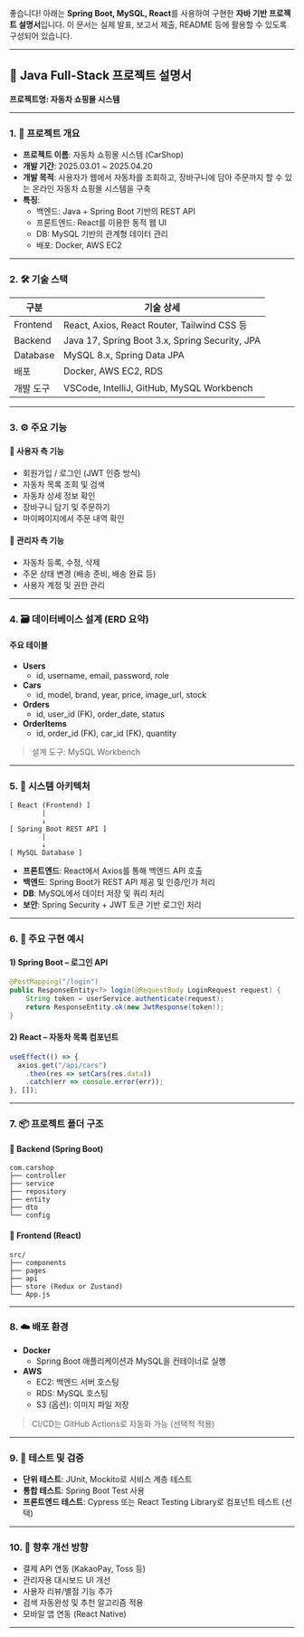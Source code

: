 좋습니다! 아래는 **Spring Boot, MySQL, React**를 사용하여 구현한 **자바 기반 프로젝트 설명서**입니다. 이 문서는 실제 발표, 보고서 제출, README 등에 활용할 수 있도록 구성되어 있습니다.

---

## 📄 Java Full-Stack 프로젝트 설명서  
**프로젝트명: 자동차 쇼핑몰 시스템**

---

### 1. 📌 프로젝트 개요

- **프로젝트 이름**: 자동차 쇼핑몰 시스템 (CarShop)
- **개발 기간**: 2025.03.01 ~ 2025.04.20
- **개발 목적**: 사용자가 웹에서 자동차를 조회하고, 장바구니에 담아 주문까지 할 수 있는 온라인 자동차 쇼핑몰 시스템을 구축
- **특징**:
  - 백엔드: Java + Spring Boot 기반의 REST API
  - 프론트엔드: React를 이용한 동적 웹 UI
  - DB: MySQL 기반의 관계형 데이터 관리
  - 배포: Docker, AWS EC2

---

### 2. 🛠️ 기술 스택

| 구분         | 기술 상세                                     |
|--------------|-----------------------------------------------|
| Frontend     | React, Axios, React Router, Tailwind CSS 등   |
| Backend      | Java 17, Spring Boot 3.x, Spring Security, JPA|
| Database     | MySQL 8.x, Spring Data JPA                    |
| 배포         | Docker, AWS EC2, RDS                          |
| 개발 도구    | VSCode, IntelliJ, GitHub, MySQL Workbench     |

---

### 3. ⚙️ 주요 기능

#### 🧑 사용자 측 기능
- 회원가입 / 로그인 (JWT 인증 방식)
- 자동차 목록 조회 및 검색
- 자동차 상세 정보 확인
- 장바구니 담기 및 주문하기
- 마이페이지에서 주문 내역 확인

#### 🔐 관리자 측 기능
- 자동차 등록, 수정, 삭제
- 주문 상태 변경 (배송 준비, 배송 완료 등)
- 사용자 계정 및 권한 관리

---

### 4. 🗃️ 데이터베이스 설계 (ERD 요약)

#### 주요 테이블

- **Users**
  - id, username, email, password, role
- **Cars**
  - id, model, brand, year, price, image_url, stock
- **Orders**
  - id, user_id (FK), order_date, status
- **OrderItems**
  - id, order_id (FK), car_id (FK), quantity

> 설계 도구: MySQL Workbench

---

### 5. 🧩 시스템 아키텍처

```
[ React (Frontend) ]
        |
        ↓
[ Spring Boot REST API ]
        |
        ↓
[ MySQL Database ]
```

- **프론트엔드**: React에서 Axios를 통해 백엔드 API 호출
- **백엔드**: Spring Boot가 REST API 제공 및 인증/인가 처리
- **DB**: MySQL에서 데이터 저장 및 쿼리 처리
- **보안**: Spring Security + JWT 토큰 기반 로그인 처리

---

### 6. 🔧 주요 구현 예시

#### 1) Spring Boot – 로그인 API
```java
@PostMapping("/login")
public ResponseEntity<?> login(@RequestBody LoginRequest request) {
    String token = userService.authenticate(request);
    return ResponseEntity.ok(new JwtResponse(token));
}
```

#### 2) React – 자동차 목록 컴포넌트
```javascript
useEffect(() => {
  axios.get("/api/cars")
    .then(res => setCars(res.data))
    .catch(err => console.error(err));
}, []);
```

---

### 7. 📦 프로젝트 폴더 구조

#### 📁 Backend (Spring Boot)
```
com.carshop
├── controller
├── service
├── repository
├── entity
├── dto
└── config
```

#### 📁 Frontend (React)
```
src/
├── components
├── pages
├── api
├── store (Redux or Zustand)
└── App.js
```

---

### 8. ☁️ 배포 환경

- **Docker**
  - Spring Boot 애플리케이션과 MySQL을 컨테이너로 실행
- **AWS**
  - EC2: 백엔드 서버 호스팅
  - RDS: MySQL 호스팅
  - S3 (옵션): 이미지 파일 저장

> CI/CD는 GitHub Actions로 자동화 가능 (선택적 적용)

---

### 9. 🧪 테스트 및 검증

- **단위 테스트**: JUnit, Mockito로 서비스 계층 테스트
- **통합 테스트**: Spring Boot Test 사용
- **프론트엔드 테스트**: Cypress 또는 React Testing Library로 컴포넌트 테스트 (선택)

---

### 10. 🔮 향후 개선 방향

- 결제 API 연동 (KakaoPay, Toss 등)
- 관리자용 대시보드 UI 개선
- 사용자 리뷰/별점 기능 추가
- 검색 자동완성 및 추천 알고리즘 적용
- 모바일 앱 연동 (React Native)

---


